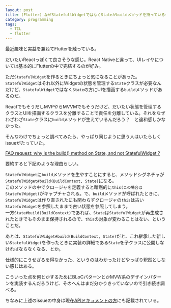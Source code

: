 ```yaml
---
layout: post
title: (Flutter) なぜStatefullWidgetではなくStateがbuildメソッドを持っているのか
category: programming
tags:
  - TIL
  - flutter
---
```



最近趣味と実益を兼ねてFlutterを触っている。

だいたいReactっぽくて良さそうな感じ。React Nativeと違って、UIレイヤについては基本的にFlutterの中で完結するのが好み。

ただ`StatefulWidget`を作るときにちょっと気になることがあった。`StatefulWidget`はそれ以外にWidgetの状態を管理する`State`クラスが必要なんだけど、`StatefulWidget`ではなく`State`の方にUIを描画する`build`メソッドがあるのだ。

ReactでもそうだしMVPやらMVVMでもそうだけど、だいたい状態を管理するクラスとUIを描画するクラスを分離することで責任を分離している。それをなぜわざわざ`State`クラスに`build`メソッドが生えているんだろう？　と違和感しかなかった。

そんなわけでちょっと調べてみたら、やっぱり同じように思う人はいたらしくissueがたっていた。

[FAQ request: why is the build() method on State, and not StatefulWidget ?](https://github.com/flutter/flutter/issues/8794)

要約すると下記のような理由らしい。

`StatefulWidget`に`build`メソッドを生やすことにすると、メソッドシグネチャが`StatefulWidget#build(BuildContext, State)`になる。  
このメソッドの中でクロージャを定義すると暗黙的に`this(この場合はStatefulWidget)`がキャプチャされる。で、`build`メソッドが呼ばれたときに、`StatefulWidget`は作り直されたにも関わらずクロージャの`this`は古い`StatefulWidget`を参照したままで古い状態を参照してしまう。  
一方`State#build(BuildContext)`であれば、`State`は`StatefulWidget`が再生成されたときでもそのまま保持されるので、`this`の対象が変わることはない、ということだ。

あとは、`StatefulWidget#build(BuildContext, State)`だと、これ継承した新しい`StatefulWidget`を作ったときに実装の詳細である`State`を子クラスに公開しなければならなくなる、とか。

仕様的にこうせざるを得なかった、というのはわかったけどやっぱり釈然としない感じはある。

こういった点を何とかするためにBLoCパターンとかMVW系のデザインパターンを実装するんだろうけど、そのへんはまだ分かりきっていないので引き続き調べる。

ちなみに上述のissueの中身は現在[APIドキュメントの方](https://docs.flutter.io/flutter/widgets/State/build.html)にも記載されている。

